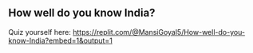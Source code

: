 ## How well do you know India?

Quiz yourself here: https://replit.com/@MansiGoyal5/How-well-do-you-know-India?embed=1&output=1

